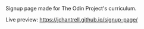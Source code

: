 Signup page made for The Odin Project's curriculum.


Live preview: https://jchantrell.github.io/signup-page/
